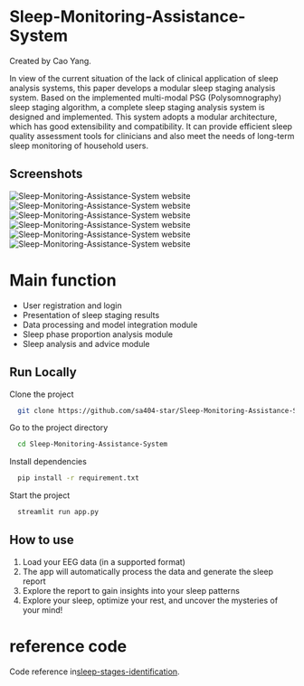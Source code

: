 
# Sleep-Monitoring-Assistance-System

Created by Cao Yang. 

In view of the current situation of the lack of clinical application of sleep analysis systems, this paper develops a modular sleep staging analysis system. Based on the implemented multi-modal PSG (Polysomnography) sleep staging algorithm, a complete sleep staging analysis system is designed and implemented. This system adopts a modular architecture, which has good extensibility and compatibility. It can provide efficient sleep quality assessment tools for clinicians and also meet the needs of long-term sleep monitoring of household users.  


## Screenshots
![Sleep-Monitoring-Assistance-System website](https://github.com/sa404-star/Sleep-Monitoring-Assistance-System/blob/master/images/app_page-0000.jpg)
![Sleep-Monitoring-Assistance-System website](https://github.com/sa404-star/Sleep-Monitoring-Assistance-System/blob/master/images/app_page-0001.jpg)
![Sleep-Monitoring-Assistance-System website](https://github.com/sa404-star/Sleep-Monitoring-Assistance-System/blob/master/images/app_page-0002.jpg)
![Sleep-Monitoring-Assistance-System website](https://github.com/sa404-star/Sleep-Monitoring-Assistance-System/blob/master/images/app_page-0003.jpg)
![Sleep-Monitoring-Assistance-System website](https://github.com/sa404-star/Sleep-Monitoring-Assistance-System/blob/master/images/app_page-0004.jpg)
![Sleep-Monitoring-Assistance-System website](https://github.com/sa404-star/Sleep-Monitoring-Assistance-System/blob/master/images/app_page-0005.jpg)


# Main function

- User registration and login
- Presentation of sleep staging results
- Data processing and model integration module
- Sleep phase proportion analysis module
- Sleep analysis and advice module


    

## Run Locally

Clone the project

```bash
  git clone https://github.com/sa404-star/Sleep-Monitoring-Assistance-System.git
```

Go to the project directory

```bash
  cd Sleep-Monitoring-Assistance-System
```

Install dependencies

```bash
  pip install -r requirement.txt
```

Start the project

```bash
  streamlit run app.py
```

## How to use

1. Load your EEG data (in a supported format)
2. The app will automatically process the data and generate the sleep report
3. Explore the report to gain insights into your sleep patterns
4. Explore your sleep, optimize your rest, and uncover the mysteries of your mind!




# reference code
Code reference in[sleep-stages-identification](https://github.com/AjiBegawan/sleep-stages-identification). 
